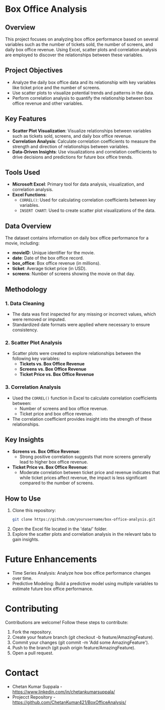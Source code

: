 # Box Office Analysis

## Overview

This project focuses on analyzing box office performance based on several variables such as the number of tickets sold, the number of screens, and daily box office revenue. Using Excel, scatter plots and correlation analysis are employed to discover the relationships between these variables.

## Project Objectives

- Analyze the daily box office data and its relationship with key variables like ticket price and the number of screens.
- Use scatter plots to visualize potential trends and patterns in the data.
- Perform correlation analysis to quantify the relationship between box office revenue and other variables.

## Key Features

- **Scatter Plot Visualization**: Visualize relationships between variables such as tickets sold, screens, and daily box office revenue.
- **Correlation Analysis**: Calculate correlation coefficients to measure the strength and direction of relationships between variables.
- **Data-Driven Insights**: Use visualizations and correlation coefficients to drive decisions and predictions for future box office trends.

## Tools Used

- **Microsoft Excel**: Primary tool for data analysis, visualization, and correlation analysis.
- **Excel Functions**:
  - `CORREL()`: Used for calculating correlation coefficients between key variables.
  - `INSERT CHART`: Used to create scatter plot visualizations of the data.

## Data Overview

The dataset contains information on daily box office performance for a movie, including:

- **movieID**: Unique identifier for the movie.
- **date**: Date of the box office record.
- **box_office**: Box office revenue (in millions).
- **ticket**: Average ticket price (in USD).
- **screens**: Number of screens showing the movie on that day.

## Methodology

### 1. Data Cleaning
- The data was first inspected for any missing or incorrect values, which were removed or imputed.
- Standardized date formats were applied where necessary to ensure consistency.

### 2. Scatter Plot Analysis
- Scatter plots were created to explore relationships between the following key variables:
  - **Tickets vs. Box Office Revenue**
  - **Screens vs. Box Office Revenue**
  - **Ticket Price vs. Box Office Revenue**

### 3. Correlation Analysis
- Used the `CORREL()` function in Excel to calculate correlation coefficients between:
  - Number of screens and box office revenue.
  - Ticket price and box office revenue.
- The correlation coefficient provides insight into the strength of these relationships.

## Key Insights

- **Screens vs. Box Office Revenue**: 
  - Strong positive correlation suggests that more screens generally lead to higher box office revenue.
- **Ticket Price vs. Box Office Revenue**: 
  - Moderate correlation between ticket price and revenue indicates that while ticket prices affect revenue, the impact is less significant compared to the number of screens.

## How to Use

1. Clone this repository:
   ```bash
   git clone https://github.com/yourusername/box-office-analysis.git
2. Open the Excel file located in the 'data/' folder.
3. Explore the scatter plots and correlation analysis in the relevant tabs to gain insights.

# Future Enhancements
- Time Series Analysis: Analyze how box office performance changes over time.
- Predictive Modeling: Build a predictive model using multiple variables to estimate future box office performance.

# Contributing
Contributions are welcome! Follow these steps to contribute:
1. Fork the repository.
2. Create your feature branch (git checkout -b feature/AmazingFeature).
3. Commit your changes (git commit -m 'Add some AmazingFeature').
4. Push to the branch (git push origin feature/AmazingFeature).
5. Open a pull request.

# Contact
- Chetan Kumar Suppala - https://www.linkedin.com/in/chetankumarsuppala/
- Projecct Repository - https://github.com/ChetanKumar421/BoxOfficeAnalysis/
